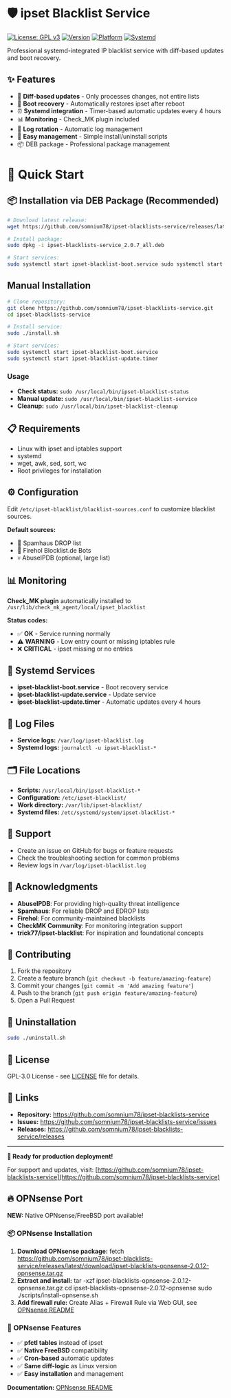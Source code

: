 # 🛡️ ipset Blacklist Service

[![License: GPL v3](https://img.shields.io/badge/License-GPLv3-blue.svg)](https://www.gnu.org/licenses/gpl-3.0)
[![Version](https://img.shields.io/github/v/release/somnium78/ipset-blacklists-service)](https://github.com/somnium78/ipset-blacklists-service/releases)
[![Platform](https://img.shields.io/badge/platform-Linux-lightgrey)](https://github.com/somnium78/ipset-blacklists-service)
[![Systemd](https://img.shields.io/badge/systemd-compatible-green)](https://systemd.io/)

Professional systemd-integrated IP blacklist service with diff-based updates and boot recovery.

## ✨ Features

- 🔄 **Diff-based updates** - Only processes changes, not entire lists
- 🚀 **Boot recovery** - Automatically restores ipset after reboot
- ⏰ **Systemd integration** - Timer-based automatic updates every 4 hours
- 📊 **Monitoring** - Check_MK plugin included
- 🧹 **Log rotation** - Automatic log management
- 🔧 **Easy management** - Simple install/uninstall scripts
- 📦 DEB package - Professional package management

# 🎯 Quick Start

## 📦 Installation via DEB Package (Recommended)
```bash
# Download latest release:
wget https://github.com/somnium78/ipset-blacklists-service/releases/latest/download/ipset-blacklists-service_2.0.7_all.deb

# Install package:
sudo dpkg -i ipset-blacklists-service_2.0.7_all.deb

# Start services:
sudo systemctl start ipset-blacklist-boot.service sudo systemctl start ipset-blacklist-update.timer
```


## Manual Installation
```bash
# Clone repository:
git clone https://github.com/somnium78/ipset-blacklists-service.git
cd ipset-blacklists-service

# Install service:
sudo ./install.sh

# Start services:
sudo systemctl start ipset-blacklist-boot.service
sudo systemctl start ipset-blacklist-update.timer
```

### Usage

- **Check status:** `sudo /usr/local/bin/ipset-blacklist-status`
- **Manual update:** `sudo /usr/local/bin/ipset-blacklist-service`
- **Cleanup:** `sudo /usr/local/bin/ipset-blacklist-cleanup`

## 📋 Requirements

- Linux with ipset and iptables support
- systemd
- wget, awk, sed, sort, wc
- Root privileges for installation

## ⚙️ Configuration

Edit `/etc/ipset-blacklist/blacklist-sources.conf` to customize blacklist sources.

**Default sources:**
- 🚫 Spamhaus DROP list
- 🤖 Firehol Blocklist.de Bots
- 💀 AbuseIPDB (optional, large list)

## 📊 Monitoring

**Check_MK plugin** automatically installed to `/usr/lib/check_mk_agent/local/ipset_blacklist`

**Status codes:**
- ✅ **OK** - Service running normally
- ⚠️ **WARNING** - Low entry count or missing iptables rule
- ❌ **CRITICAL** - ipset missing or no entries

## 🔧 Systemd Services

- **ipset-blacklist-boot.service** - Boot recovery service
- **ipset-blacklist-update.service** - Update service
- **ipset-blacklist-update.timer** - Automatic updates every 4 hours

## 📝 Log Files

- **Service logs:** `/var/log/ipset-blacklist.log`
- **Systemd logs:** `journalctl -u ipset-blacklist-*`

## 🗂️ File Locations

- **Scripts:** `/usr/local/bin/ipset-blacklist-*`
- **Configuration:** `/etc/ipset-blacklist/`
- **Work directory:** `/var/lib/ipset-blacklist/`
- **Systemd files:** `/etc/systemd/system/ipset-blacklist-*`

## 💬 Support

- Create an issue on GitHub for bugs or feature requests
- Check the troubleshooting section for common problems
- Review logs in `/var/log/ipset-blacklist.log`

## 🙏 Acknowledgments

- **AbuseIPDB**: For providing high-quality threat intelligence
- **Spamhaus**: For reliable DROP and EDROP lists
- **Firehol**: For community-maintained blacklists
- **CheckMK Community**: For monitoring integration support
- **trick77/ipset-blacklist**: For inspiration and foundational concepts

## 🤝 Contributing

1. Fork the repository
2. Create a feature branch (`git checkout -b feature/amazing-feature`)
3. Commit your changes (`git commit -m 'Add amazing feature'`)
4. Push to the branch (`git push origin feature/amazing-feature`)
5. Open a Pull Request


## 🚨 Uninstallation
```bash
sudo ./uninstall.sh
```

## 📄 License

GPL-3.0 License - see [LICENSE](LICENSE) file for details.

## 🔗 Links

- **Repository:** https://github.com/somnium78/ipset-blacklists-service
- **Issues:** https://github.com/somnium78/ipset-blacklists-service/issues
- **Releases:** https://github.com/somnium78/ipset-blacklists-service/releases

---

**🚀 Ready for production deployment!**

For support and updates, visit: [https://github.com/somnium78/ipset-blacklists-service](https://github.com/somnium78/ipset-blacklists-service)

## 🔥 OPNsense Port

**NEW:** Native OPNsense/FreeBSD port available!

### 📦 OPNsense Installation

1. **Download OPNsense package:**
fetch https://github.com/somnium78/ipset-blacklists-service/releases/latest/download/ipset-blacklists-opnsense-2.0.12-opnsense.tar.gz
2. **Extract and install:**
tar -xzf ipset-blacklists-opnsense-2.0.12-opnsense.tar.gz
cd ipset-blacklists-opnsense-2.0.12-opnsense
sudo ./scripts/install-opnsense.sh
3. **Add firewall rule:**
Create Alias + Firewall Rule via Web GUI, see [OPNsense README](opnsense-port/docs/README-OPNsense.md)


### 🎯 OPNsense Features

- ✅ **pfctl tables** instead of ipset
- ✅ **Native FreeBSD** compatibility  
- ✅ **Cron-based** automatic updates
- ✅ **Same diff-logic** as Linux version
- ✅ **Easy installation** and management

**Documentation:** [OPNsense README](opnsense-port/docs/README-OPNsense.md)
